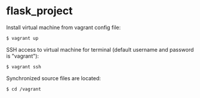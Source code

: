 # flask_project

Install virtual machine from vagrant config file:
```sh
$ vagrant up
```

SSH access to virtual machine for terminal (default username and password is "vagrant"):
```sh
$ vagrant ssh
```

Synchronized source files are located:
```sh
$ cd /vagrant
```
